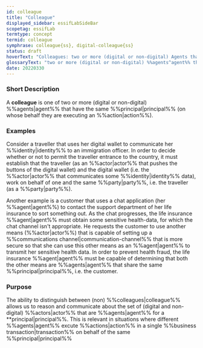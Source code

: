 ```yaml
---
id: colleague
title: "Colleague"
displayed_sidebar: essifLabSideBar
scopetag: essifLab
termtype: concept
termid: colleague
symphrase: colleague{ss}, digital-colleague{ss}
status: draft
hoverText: "Colleagues: two or more (digital or non-digital) Agents that have the same Principal (i.e. Party on whose behalf they are executing an Action)."
glossaryText: "two or more (digital or non-digital) %%agents^agent%% that have the same %%principal^principal%% (i.e. %%party^party%% on whose behalf they are executing an %%action^action%%)."
date: 20220330
---
```


### Short Description
A **colleague** is one of two or more (digital or non-digital) %%agents|agent%% that have the same %%principal|principal%% (on whose behalf they are executing an %%action|action%%).

### Examples

Consider a traveller that uses her digital wallet to communicate her %%identity|identity%% to an immigration officer. In order to decide whether or not to permit the traveller entrance to the country, it must establish that the traveller (as an %%actor|actor%% that pushes the buttons of the digital wallet) and the digital wallet (i.e. the %%actor|actor%% that communicates some %%identity|identity%% data), work on behalf of one and the same %%party|party%%, i.e. the traveller (as a %%party|party%%).

Another example is a customer that uses a chat application (her %%agent|agent%%) to contact the support department of her life insurance to sort something out. As the chat progresses, the life insurance %%agent|agent%% must obtain some sensitive health-data, for which the chat channel isn't appropriate. He requests the customer to use another means (%%actor|actor%%) that is capable of setting up a %%communications channel|communication-channel%% that is more secure so that she can use this other means as an %%agent|agent%% to transmit her sensitive health data. In order to prevent health fraud, the life insurance %%agent|agent%% must be capable of determining that both the other means are %%agents|agent%% that share the same %%principal|principal%%, i.e. the customer.

### Purpose
The ability to distinguish between (non) %%colleagues|colleague%% allows us to reason and communicate about the set of (digital and non-digital) %%actors|actor%% that are %%agents|agent%% for a **principal|principal%%. This is relevant in situations where different %%agents|agent%% excute %%actions|action%% in a single %%business transaction|transaction%% on behalf of the same %%principal|principal%%
